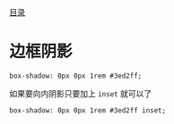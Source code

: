 [目录](./)
# 边框阴影

```
box-shadow: 0px 0px 1rem #3ed2ff;
```

如果要向内阴影只要加上 `inset` 就可以了
```
box-shadow: 0px 0px 1rem #3ed2ff inset;
```
